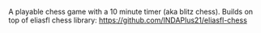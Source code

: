A playable chess game with a 10 minute timer (aka blitz chess). Builds on top of eliasfl chess library: https://github.com/INDAPlus21/eliasfl-chess
